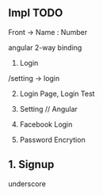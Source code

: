 ## Impl TODO

Front -> Name : Number

angular 2-way binding
1. Login

/setting -> login

2. Login Page, Login Test
3. Setting // Angular

4. Facebook Login

5. Password Encrytion

## 1. Signup

underscore

